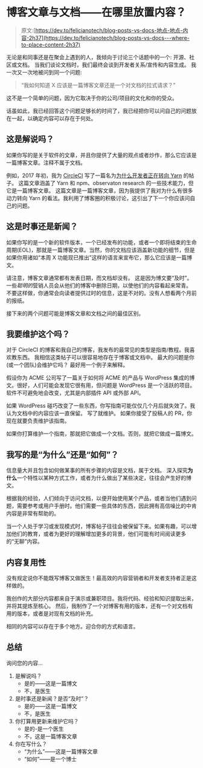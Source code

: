 # 博客文章与文档——在哪里放置内容？

> 原文:[https://dev.to/felicianotech/blog-posts-vs-docs-地点-地点-内容-2h37](https://dev.to/felicianotech/blog-posts-vs-docs---where-to-place-content-2h37)

无论是和同事还是在聚会上遇到的人，我倾向于讨论三个话题中的一个:
开源、社区或文档。
当我们谈论文档时，我们最终会谈到开发者关系/宣传和内容生成。
我一次又一次地被问到同一个问题:

> “我如何知道 X 应该是一篇博客文章还是一个对文档的拉式请求？”

这不是一个简单的问题，因为它取决于你的公司/项目的文化和你的受众。

话虽如此，我已经回答这个问题足够长的时间了，我已经把你可以问自己的问题放在一起，以确定内容可以存在于何处。

## 这是解说吗？

如果你写的是关于软件的文章，并且你提供了大量的观点或者炒作，那么它应该是一篇博客文章。注释不属于文档。

例如，2017 年初，我为 [CircleCI](https://circleci.com) 写了一篇名为[为什么开发者正在转向 Yarn](https://circleci.com/blog/why-are-developers-moving-to-yarn/) 的帖子。
这篇文章涵盖了 Yarn 和 npm、observaton research 的一些技术能力，但它是一篇博客文章。
这篇文章是一篇博客文章，因为我提供了我对为什么有很多动力转向 Yarn 的看法。我利用了博客圈的积极讨论，这引出了下一个你应该问自己的问题。

## 这是时事还是新闻？

如果你写的是一个新的软件版本，一个已经发布的功能，或者一个即将结束的生命周期(EOL)，那就是一篇博客文章。当然，你的文档应该涵盖新功能的细节，但是如果你用诸如“本周 X 功能现已推出”这样的语言来宣布它，那么它应该是一篇博文。

请注意，博客文章通常都有发表日期，而文档却没有。
这是因为博文要“及时”。一些*聪明的*营销人员会从他们的博客中删除日期，以使他们的内容看起来常青。
不要这样做，你通常会向读者提供过时的信息，这是不对的。没有人想看两个月前的报纸。

接下来的两个问题可能是博客文章和文档之间的最佳区别。

## 我要维护这个吗？

对于 CircleCI 的博客和我自己的博客，我发布的最常见的类型是指南/教程。我喜欢教东西。
我相信这类帖子可以很容易地存在于博客或文档中。
最大的问题是你(或一个团队)会维护它吗？
最好用一个例子来解释。

假设你为 ACME 公司写了一篇关于如何将 ACME 的产品与 WordPress 集成的博文。很好，人们可能会发现它很有用，但问题是 WordPress 是一个活跃的项目。软件不可避免地会改变，尤其是内部插件 API 或外部 API。

如果 WordPress 碰巧改变了一些东西，你写指南可能仅仅几个月后就失效了。我认为文档中的内容应该一直保留。
写了就维护。
如果你接受了投稿人的 PR，你现在就要负责维护该指南。

如果你打算维护一个指南，那就把它做成一个文档。否则，就把它做成一篇博文。

## 我写的是“为什么”还是“如何”？

信息量大并且包含如何做某事的所有步骤的内容是文档，属于文档。
深入探究**为什么**一个特性以某种方式工作，或者为什么做出了某些决定，往往会产生好的博文。

根据我的经验，人们倾向于访问文档，以便开始使用某个产品，或者当他们遇到问题，需要参考或用户手册时。他们需要一些具体的东西，因此拥有高信噪比的中肯内容是非常有帮助的。

当一个人处于学习或发现模式时，博客帖子往往会被保留下来。如果有趣，可以增加他们的教育，或者为更好的理解增加更多的背景，他们可能有时间阅读更多的“无聊”内容。

## 内容复用性

没有规定说你不能既写博客又做医生！最高效的内容营销者和开发者支持者正是这样做的。

我创作的大部分内容都来自于演示或兼职项目。我将代码、经验和知识提取出来，并将其提炼至核心。
然后，我制作了一个对博客有用的版本，还有一个对文档有用的版本，或者是对现有文档的补充。

相同的内容可以存在于多个地方。迎合你的方式和语言。

## 总结

询问您的内容...

1.  是解说吗？
    *   是的——这是一篇博文
    *   不，是医生
2.  是时事还是新闻？是否“及时”？
    *   是的——这是一篇博文
    *   不，是医生
3.  你打算用更新来维护它吗？
    *   是的-是一个医生
    *   不，这是一篇博客文章
4.  你在写什么？
    *   “为什么”——这是一篇博客文章
    *   “如何”——是一个博士